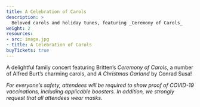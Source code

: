 ```yaml
---
title: A Celebration of Carols
description: >
  Beloved carols and holiday tunes, featuring _Ceremony of Carols_
weight: 2
resources:
- src: image.jpg
- title: A Celebration of Carols
buyTickets: true
---
```


A delightful family concert featuring Britten&rsquo;s _Ceremony of Carols_,
a number of Alfred Burt&rsquo;s charming carols, and _A Christmas Garland_
by Conrad Susa!

_For everyone&rsquo;s safety, attendees will be required to show proof of
COVID-19 vaccinations, including applicable boosters. In addition, we strongly
request that all attendees wear masks._
